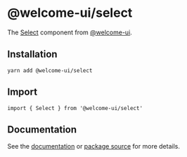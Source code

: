 # @welcome-ui/select

The [Select](http://welcome-ui.com/fields/select) component from [@welcome-ui](http://welcome-ui.com).

## Installation

    yarn add @welcome-ui/select

## Import

    import { Select } from '@welcome-ui/select'

## Documentation

See the [documentation](http://welcome-ui.com/fields/select) or [package source](https://github.com/WTTJ/welcome-ui/tree/master/packages/Select) for more details.
